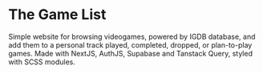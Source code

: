 # The Game List

Simple website for browsing videogames, powered by IGDB database, and add them to a personal track played, completed, dropped, or plan-to-play games.
Made with NextJS, AuthJS, Supabase and Tanstack Query, styled with SCSS modules.
